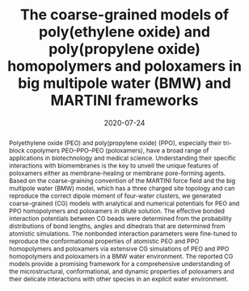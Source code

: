 ---
title: "The coarse-grained models of poly(ethylene oxide) and  poly(propylene oxide) homopolymers and poloxamers in big multipole water  (BMW) and MARTINI frameworks"
authors:
- Su-Min Ma
- Li Zhao
- Yong-Lei Wang
- You-Liang Zhu
- Zhong-Yuan Lu
date: "2020-07-24"
doi: "10.1039/D0CP01006E"
publication_types: ["期刊文章"]
publication: "Physical Chemistry Chemical Physics"
publication_short: "Phys. Chem. Chem. Phys. 2020,28,22,15976-15985"
abstract: "
<!--more-->
Polyethylene oxide (PEO) and poly(propylene oxide) (PPO),  especially their tri-block copolymers PEO–PPO–PEO (poloxamers), have a  broad range of applications in biotechnology and medical science.  Understanding their specific interactions with biomembranes is the key  to unveil the unique features of poloxamers either as membrane-healing  or membrane pore-forming agents. Based on the coarse-graining convention  of the MARTINI force field and the big multipole water (BMW) model,  which has a three charged site topology and can reproduce the correct  dipole moment of four-water clusters, we generated coarse-grained (CG)  models with analytical and numerical potentials for PEO and PPO  homopolymers and poloxamers in dilute solution. The effective bonded  interaction potentials between CG beads were determined from the  probability distributions of bond lengths, angles and dihedrals that are  determined from atomistic simulations. The nonbonded interaction  parameters were fine-tuned to reproduce the conformational properties of  atomistic PEO and PPO homopolymers and poloxamers via extensive CG  simulations of PEO and PPO homopolymers and poloxamers in a BMW water  environment. The reported CG models provide a promising framework for a  comprehensive understanding of the microstructural, conformational, and  dynamic properties of poloxamers and their delicate interactions with  other species in an explicit water environment."
url_pdf: "https://pubs.rsc.org/en/content/articlelanding/2020/cp/d0cp01006e"
---